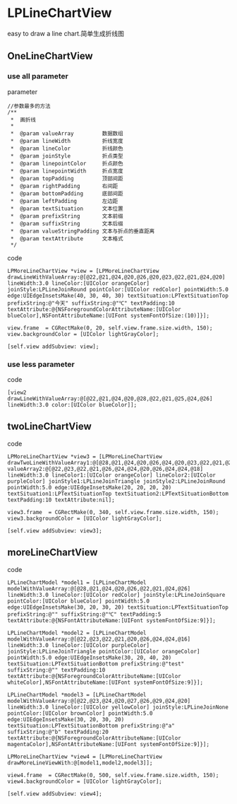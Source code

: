# LPLineChartView
easy to draw a line chart.简单生成折线图
## OneLineChartView
### use all parameter
parameter

    //参数最多的方法
    /**
     *  画折线
     *
     *  @param valueArray         数据数组
     *  @param lineWidth          折线宽度
     *  @param lineColor          折线颜色
     *  @param joinStyle          折点类型
     *  @param linepointColor     折点颜色
     *  @param linepointWidth     折点宽度
     *  @param topPadding         顶部间距
     *  @param rightPadding       右间距
     *  @param bottomPadding      底部间距
     *  @param leftPadding        左边距
     *  @param textSituation      文本位置
     *  @param prefixString       文本前缀
     *  @param suffixString       文本后缀
     *  @param valueStringPadding 文本与折点的垂直距离
     *  @param textAttribute      文本格式
     */
     
  code 
  
	LPMoreLineChartView *view = [LPMoreLineChartView drawLineWithValueArray:@[@22,@21,@24,@20,@26,@20,@23,@22,@21,@24,@20] lineWidth:3.0 lineColor:[UIColor orangeColor] joinStyle:LPLineJoinRound pointColor:[UIColor redColor] pointWidth:5.0 edge:UIEdgeInsetsMake(40, 30, 40, 30) textSituation:LPTextSituationTop prefixString:@"今天" suffixString:@"℃" textPadding:10 textAttribute:@{NSForegroundColorAttributeName:[UIColor blueColor],NSFontAttributeName:[UIFont systemFontOfSize:(10)]}];
    
    view.frame  = CGRectMake(0, 20, self.view.frame.size.width, 150);
    view.backgroundColor = [UIColor lightGrayColor];
    
    [self.view addSubview: view];
    
### use less parameter
code

	[view2 drawLineWithValueArray:@[@22,@21,@24,@20,@28,@22,@21,@25,@24,@26] lineWidth:3.0 color:[UIColor blueColor]];
	
## twoLineChartView

code

	LPMoreLineChartView *view3 = [LPMoreLineChartView drawTwoLineWithValueArray1:@[@28,@21,@24,@20,@26,@24,@20,@23,@22,@21,@24,@20] valueArray2:@[@22,@23,@22,@21,@26,@24,@24,@20,@26,@24,@24,@18] lineWidth:3.0 lineColor1:[UIColor orangeColor] lineColor2:[UIColor purpleColor] joinStyle1:LPLineJoinTriangle joinStyle2:LPLineJoinRound pointWidth:5.0 edge:UIEdgeInsetsMake(20, 20, 20, 20) textSituation1:LPTextSituationTop textSituation2:LPTextSituationBottom textPadding:10 textAttribute:nil];
    
    view3.frame  = CGRectMake(0, 340, self.view.frame.size.width, 150);
    view3.backgroundColor = [UIColor lightGrayColor];
    
    [self.view addSubview: view3];

## moreLineChartView
code

	LPLineChartModel *model1 = [LPLineChartModel modelWithValueArray:@[@28,@21,@24,@20,@26,@22,@21,@24,@26] lineWidth:3.0 lineColor:[UIColor redColor] joinStyle:LPLineJoinSquare pointColor:[UIColor blueColor] pointWidth:5.0 edge:UIEdgeInsetsMake(30, 20, 30, 20) textSituation:LPTextSituationTop prefixString:@"" suffixString:@"℃" textPadding:5 textAttribute:@{NSFontAttributeName:[UIFont systemFontOfSize:9]}];
    
    LPLineChartModel *model2 = [LPLineChartModel modelWithValueArray:@[@22,@23,@22,@21,@20,@26,@24,@24,@16] lineWidth:3.0 lineColor:[UIColor purpleColor] joinStyle:LPLineJoinTriangle pointColor:[UIColor orangeColor] pointWidth:5.0 edge:UIEdgeInsetsMake(30, 20, 40, 20) textSituation:LPTextSituationBottom prefixString:@"test" suffixString:@"" textPadding:10 textAttribute:@{NSForegroundColorAttributeName:[UIColor whiteColor],NSFontAttributeName:[UIFont systemFontOfSize:9]}];
    
    LPLineChartModel *model3 = [LPLineChartModel modelWithValueArray:@[@22,@23,@24,@20,@27,@26,@29,@24,@20] lineWidth:3.0 lineColor:[UIColor yellowColor] joinStyle:LPLineJoinNone pointColor:[UIColor brownColor] pointWidth:5.0 edge:UIEdgeInsetsMake(30, 20, 30, 20) textSituation:LPTextSituationBottom prefixString:@"a" suffixString:@"b" textPadding:20 textAttribute:@{NSForegroundColorAttributeName:[UIColor magentaColor],NSFontAttributeName:[UIFont systemFontOfSize:9]}];
    
    LPMoreLineChartView *view4 = [LPMoreLineChartView drawMoreLineViewWith:@[model1,model2,model3]];
    
    view4.frame  = CGRectMake(0, 500, self.view.frame.size.width, 150);
    view4.backgroundColor = [UIColor lightGrayColor];
    
    [self.view addSubview: view4];
    